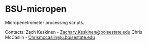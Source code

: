# BSU-micropen
Micropenetrometer processing scripts.

Contacts:
Zach Keskinen - Zachary.Keskinen@boisestate.edu
Chris McCaslin - Chrismccaslin@u.boisestate.edu 